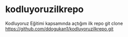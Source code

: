 # kodluyoruzilkrepo
Kodluyoruz Eğitimi kapsamında açtığım ilk repo
git clone https://github.com/ddogukan1/kodluyoruzilkrepo.git
